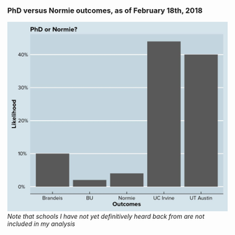 ### PhD versus Normie outcomes, as of February 18th, 2018
![Image](https://raw.githubusercontent.com/justinsola/justinsola.github.com/master/files/outcomes.jpeg)
_Note that schools I have not yet definitively heard back from are not included in my analysis_
